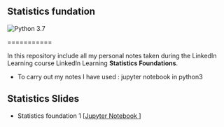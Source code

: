 ## Statistics fundation

![Python 3.7](https://img.shields.io/badge/Python-3.7-blue.svg)

===========

In this repository include all my personal notes taken during the LinkedIn Learning course LinkedIn Learning **Statistics Foundations**. 

* To carry out my notes I have used : jupyter notebook in python3

## Statistics Slides

- Statistics foundation 1 [[Jupyter Notebook ]( Statistics_undation_1.ipynb ) ]
